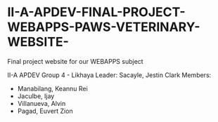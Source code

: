 # II-A-APDEV-FINAL-PROJECT-WEBAPPS-PAWS-VETERINARY-WEBSITE-
Final project website for our WEBAPPS subject

II-A APDEV Group 4 - Likhaya
Leader: Sacayle, Jestin Clark
Members:
- Manabilang, Keannu Rei
- Jaculbe, Ijay
- Villanueva, Alvin
- Pagad, Euvert Zion
